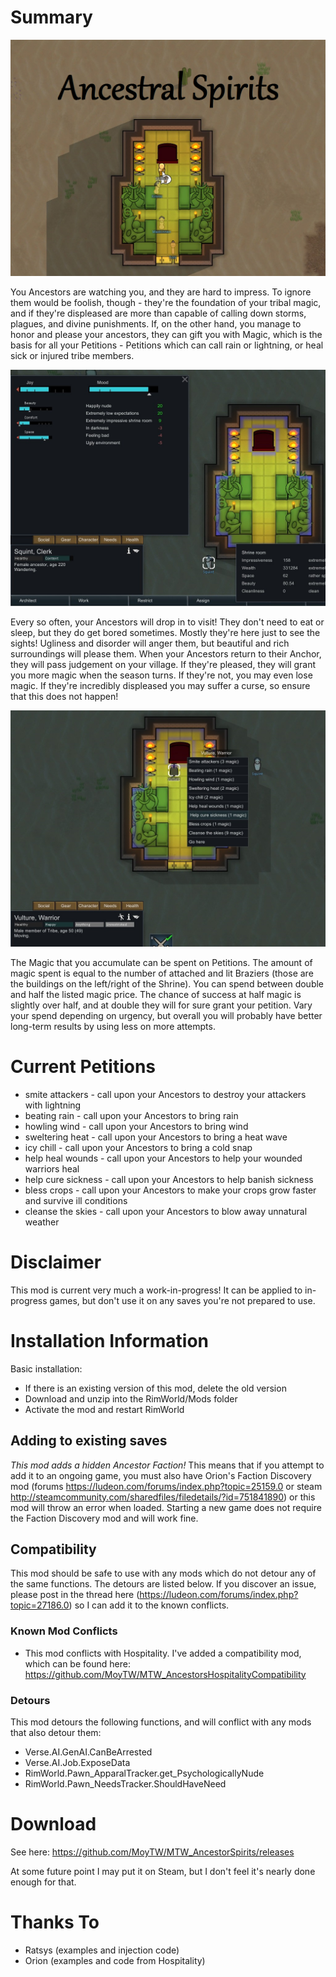 # Summary

![This Shrine is very fancy](https://github.com/MoyTW/MTW_AncestorSpirits/blob/master/About/Preview.png)

You Ancestors are watching you, and they are hard to impress. To ignore them would be foolish, though - they're the foundation of your tribal magic, and if they're displeased are more than capable of calling down storms, plagues, and divine punishments. If, on the other hand, you manage to honor and please your ancestors, they can gift you with Magic, which is the basis for all your Petitions - Petitions which can call rain or lightning, or heal sick or injured tribe members.

![They aren't currently ghostly, but at some point, if I get around to it, they will be. I hate graphics-stuff though.](https://github.com/MoyTW/MTW_AncestorSpirits/blob/master/About/Images/RoomAndAncestorCard.jpg)

Every so often, your Ancestors will drop in to visit! They don't need to eat or sleep, but they do get bored sometimes. Mostly they're here just to see the sights! Ugliness and disorder will anger them, but beautiful and rich surroundings will please them. When your Ancestors return to their Anchor, they will pass judgement on your village. If they're pleased, they will grant you more magic when the season turns. If they're not, you may even lose magic. If they're incredibly displeased you may suffer a curse, so ensure that this does not happen!

![Some balance work needed.](https://github.com/MoyTW/MTW_AncestorSpirits/blob/master/About/Images/ChoosingPetitions.jpg)

The Magic that you accumulate can be spent on Petitions. The amount of magic spent is equal to the number of attached and lit Braziers (those are the buildings on the left/right of the Shrine). You can spend between double and half the listed magic price. The chance of success at half magic is slightly over half, and at double they will for sure grant your petition. Vary your spend depending on urgency, but overall you will probably have better long-term results by using less on more attempts.

# Current Petitions

+ smite attackers - call upon your Ancestors to destroy your attackers with lightning
+ beating rain - call upon your Ancestors to bring rain
+ howling wind - call upon your Ancestors to bring wind
+ sweltering heat - call upon your Ancestors to bring a heat wave
+ icy chill - call upon your Ancestors to bring a cold snap
+ help heal wounds - call upon your Ancestors to help your wounded warriors heal
+ help cure sickness - call upon your Ancestors to help banish sickness
+ bless crops - call upon your Ancestors to make your crops grow faster and survive ill conditions
+ cleanse the skies - call upon your Ancestors to blow away unnatural weather

# Disclaimer

This mod is current very much a work-in-progress! It can be applied to in-progress games, but don't use it on any saves you're not prepared to use.

# Installation Information

Basic installation:
- If there is an existing version of this mod, delete the old version
- Download and unzip into the RimWorld/Mods folder
- Activate the mod and restart RimWorld

## Adding to existing saves

*This mod adds a hidden Ancestor Faction!* This means that if you attempt to add it to an ongoing game, you must also have Orion's Faction Discovery mod (forums https://ludeon.com/forums/index.php?topic=25159.0 or steam http://steamcommunity.com/sharedfiles/filedetails/?id=751841890) or this mod will throw an error when loaded. Starting a new game does not require the Faction Discovery mod and will work fine.

## Compatibility

This mod should be safe to use with any mods which do not detour any of the same functions. The detours are listed below. If you discover an issue, please post in the thread here (https://ludeon.com/forums/index.php?topic=27186.0) so I can add it to the known conflicts.

### Known Mod Conflicts

+ This mod conflicts with Hospitality. I've added a compatibility mod, which can be found here: https://github.com/MoyTW/MTW_AncestorsHospitalityCompatibility

### Detours

This mod detours the following functions, and will conflict with any mods that also detour them:

+ Verse.AI.GenAI.CanBeArrested
+ Verse.AI.Job.ExposeData
+ RimWorld.Pawn_ApparalTracker.get_PsychologicallyNude
+ RimWorld.Pawn_NeedsTracker.ShouldHaveNeed

# Download

See here: https://github.com/MoyTW/MTW_AncestorSpirits/releases

At some future point I may put it on Steam, but I don't feel it's nearly done enough for that.

# Thanks To
+ Ratsys (examples and injection code)
+ Orion (examples and code from Hospitality)
